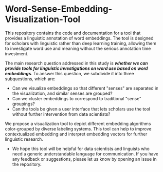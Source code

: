 # Word-Sense-Embedding-Visualization-Tool
This repository contains the code and documentation for a tool that provides a linguistic annotation of word embeddings. The tool is designed for scholars with linguistic rather than deep learning training, allowing them to investigate word use and meaning without the serious annotation time investment.

The main research question addressed in this study is ***whether we can provide tools for linguistic investigations on word use based on word embeddings***. To answer this question, we subdivide it into three subquestions, which are:
  - Can we visualize embeddings so that different "senses" are separated in the visualization, and similar senses are grouped?
  - Can we cluster embeddings to correspond to traditional "sense" groupings?
  - Can the tools be given a user interface that lets scholars use the tool without further intervention from data scientists?
  
We propose a visualization tool to depict different embedding algorithms color-grouped by diverse labeling systems. This tool can help to improve contextualized embedding and interpret embedding vectors for further linguistic research.

* We hope this tool will be helpful for data scientists and linguists who need a generic understandable language for communication. If you have any feedback or suggestions, please let us know by opening an issue in the repository.
